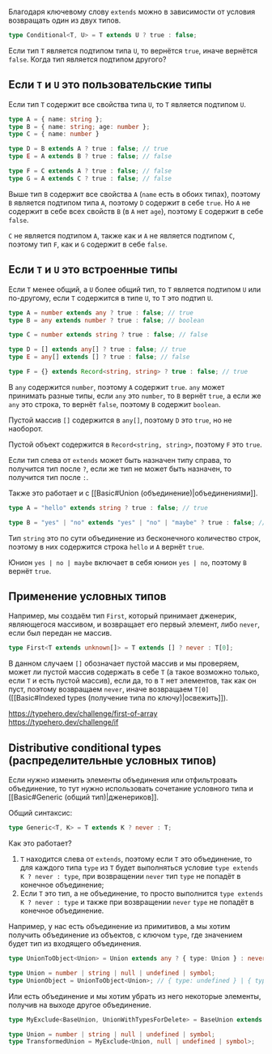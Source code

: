 
Благодаря ключевому слову `extends` можно в зависимости от условия возвращать один из двух типов.

```ts
type Conditional<T, U> = T extends U ? true : false; 
```

Если тип `T` является подтипом типа `U`, то вернётся `true`, иначе вернётся `false`.  Когда тип является подтипом другого?

## Если `T` и `U` это пользовательские типы

Если тип `T` содержит все свойства типа `U`, то `T` является подтипом `U`.

```ts
type A = { name: string };
type B = { name: string; age: number };
type C = { name: number }

type D = B extends A ? true : false; // true
type E = A extends B ? true : false; // false

type F = C extends A ? true : false; // false
type G = A extends C ? true : false; // false
```

Выше тип `B` содержит все свойства `A` (`name` есть в обоих типах), поэтому `B` является подтипом типа `A`, поэтому `D` содержит в себе `true`. Но `A` не содержит в себе всех свойств `B` (в `A` нет `age`), поэтому `E` содержит в себе `false`.

`C` не является подтипом `A`, также как и `A` не является подтипом `C`, поэтому тип `F`, как и `G` содержит в себе `false`.

## Если `T` и `U` это встроенные типы

Если `T` менее общий, а `U` более общий тип, то `T` является подтипом `U` или по-другому, если `T` содержится в типе `U`, то `T` это подтип `U`.

```ts
type A = number extends any ? true : false; // true
type B = any extends number ? true : false; // boolean

type C = number extends string ? true : false; // false

type D = [] extends any[] ? true : false; // true
type E = any[] extends [] ? true : false; // false

type F = {} extends Record<string, string> ? true : false; // true
```

В `any` содержится `number`, поэтому `A` содержит `true`. `any` может принимать разные типы, если `any` это `number`, то `B` вернёт `true`, а если же `any` это строка, то вернёт `false`, поэтому `B` содержит `boolean`.

Пустой массив `[]` содержится в `any[]`, поэтому `D` это `true`, но не наоборот.

Пустой объект содержится в `Record<string, string>`, поэтому `F` это `true`.

Если тип слева от `extends` может быть назначен типу справа, то получится тип после `?`, если же тип не может быть назначен, то получится тип после `:`.

Также это работает и с [[Basic#Union (объединение)|объединениями]].

```ts
type A = "hello" extends string ? true : false; // true

type B = "yes" | "no" extends "yes" | "no" | "maybe" ? true : false; // true
```

Тип `string` это по сути объединение из бесконечного количество строк, поэтому в них содержится строка `hello` и `A` вернёт `true`.

Юнион `yes | no | maybe` включает в себя юнион `yes | no`, поэтому `B` вернёт `true`.

## Применение условных типов

Например, мы создаём тип `First`, который принимает дженерик, являющегося массивом, и возвращает его первый элемент, либо `never`, если был передан не массив.

```ts
type First<T extends unknown[]> = T extends [] ? never : T[0];
```

В данном случаем `[]` обозначает пустой массив и мы проверяем, может ли пустой массив содержать в себе `T` (а такое возможно только, если `T` и есть пустой массив), если да, то в `T` нет элементов, так как он пуст, поэтому возвращаем `never`, иначе возвращаем `T[0]` ([[Basic#Indexed types (получение типа по ключу)|освежить]]).

https://typehero.dev/challenge/first-of-array
https://typehero.dev/challenge/if

## Distributive conditional types (распределительные условных типов)

Если нужно изменить элементы объединения или отфильтровать объединение, то тут нужно использовать сочетание условного типа и [[Basic#Generic (общий тип)|дженериков]].

Общий синтаксис:

```ts
type Generic<T, K> = T extends K ? never : T;
```

Как это работает?

1. `T` находится слева от `extends`, поэтому если `T` это объединение, то для каждого типа `type` из `T` будет выполняться условие `type extends K ? never : type`, при возвращении `never` тип `type` не попадёт в конечное объединение;
2. Если `T` это тип, а не объединение, то просто выполнится `type extends K ? never : type` и также при возвращении `never` `type` не попадёт в конечное объединение.

Например, у нас есть объединение из примитивов, а мы хотим получить объединение из объектов, с ключом `type`, где значением будет тип из входящего объединения.

```ts
type UnionToObject<Union> = Union extends any ? { type: Union } : never;

type Union = number | string | null | undefined | symbol;
type UnionObject = UnionToObject<Union>; // { type: undefined } | { type: number } | { type: string } | { type: null } | { type: symbol } | 
```

Или есть объединение и мы хотим убрать из него некоторые элементы, получив на выходе другое объединение.

```ts
type MyExclude<BaseUnion, UnionWithTypesForDelete> = BaseUnion extends UnionWithTypesForDelete ? never : BaseUnion;

type Union = number | string | null | undefined | symbol;
type TransformedUnion = MyExclude<Union, null | undefined | symbol>;
```
